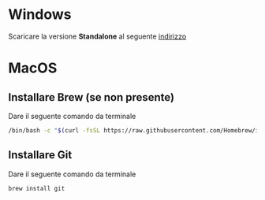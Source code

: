 # Windows
Scaricare la versione **Standalone** al seguente [indirizzo](https://git-scm.com/download/win)

# MacOS
## Installare Brew (se non presente)
Dare il seguente comando da terminale
```sh
/bin/bash -c "$(curl -fsSL https://raw.githubusercontent.com/Homebrew/install/HEAD/install.sh)"
```

## Installare Git
Dare il seguente comando da terminale
```
brew install git
```